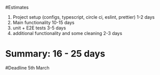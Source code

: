 #Estimates

1. Project setup (configs, typescript, circle ci, eslint, prettier) 1-2 days
2. Main functionality 10-15 days
3. unit + E2E tests 3-5 days
4. additional functionality and some cleaning 2-3 days

# Summary: 16 - 25 days

#Deadline 5th March
